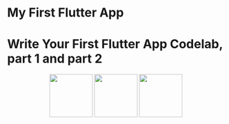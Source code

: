 # My First Flutter App

# Write Your First Flutter App Codelab, part 1 and part 2

<p align="middle">
  <img src="/screenshots/part1.png" width="100" />
  <img src="/screenshots/part2-1.png" width="100" /> 
  <img src="/screenshots/part2-2.png" width="100" />
</p>
